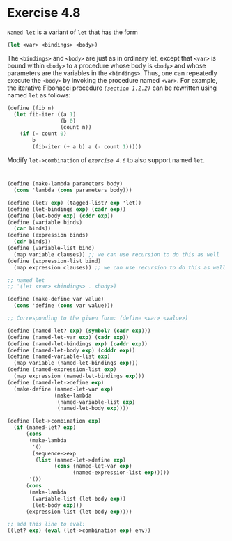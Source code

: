 # Exercise 4.8

`Named let` is a variant of `let` that has the form

```scheme
(let <var> <bindings> <body>)
```

The `<bindings>` and `<body>` are just as in ordinary let, except that `<var>`
is bound within `<body>` to a procedure whose body is `<body>` and whose
parameters are the variables in the `<bindings>`. Thus, one can repeatedly
execute the `<body>` by invoking the procedure named `<var>`. For example, the
iterative Fibonacci procedure _`(section 1.2.2)`_ can be rewritten using named `let`
as follows:

```scheme
(define (fib n)
  (let fib-iter ((a 1)
                 (b 0)
                 (count n))
    (if (= count 0)
        b
        (fib-iter (+ a b) a (- count 1)))))
```

Modify `let->combination` of _`exercise 4.6`_ to also support named `let`.

#

```scheme
(define (make-lambda parameters body)
  (cons 'lambda (cons parameters body)))

(define (let? exp) (tagged-list? exp 'let))
(define (let-bindings exp) (cadr exp))
(define (let-body exp) (cddr exp))
(define (variable binds)
  (car binds))
(define (expression binds)
  (cdr binds))
(define (variable-list bind)
  (map variable clauses)) ;; we can use recursion to do this as well
(define (expression-list bind)
  (map expression clauses)) ;; we can use recursion to do this as well

;; named let
;; '(let <var> <bindings> . <body>)

(define (make-define var value)
  (cons 'define (cons var value)))

;; Corresponding to the given form: (define <var> <value>)

(define (named-let? exp) (symbol? (cadr exp)))
(define (named-let-var exp) (cadr exp))
(define (named-let-bindings exp) (caddr exp))
(define (named-let-body exp) (cdddr exp))
(define (named-variable-list exp)
  (map variable (named-let-bindings exp)))
(define (named-expression-list exp)
  (map expression (named-let-bindings exp)))
(define (named-let->define exp)
  (make-define (named-let-var exp)
               (make-lambda
                (named-variable-list exp)
                (named-let-body exp))))

(define (let->combination exp)
  (if (named-let? exp)
      (cons
       (make-lambda
        '()
        (sequence->exp
         (list (named-let->define exp)
               (cons (named-let-var exp)
                     (named-expression-list exp)))))
       '())
      (cons
       (make-lambda
        (variable-list (let-body exp))
        (let-body exp)))
      (expression-list (let-body exp))))

;; add this line to eval:
((let? exp) (eval (let->combination exp) env))
```
